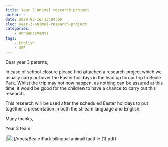 ```yaml
---
title: Year 3 animal research project
author: ~
date: 2020-03-16T13:04:00
slug: year-3-animal-research-project
categories:
    - Announcements
tags:
    - English
    - 3EE
---
```


Dear year 3 parents,

In case of school closure please find attached a research project which we usually carry out over the Easter holidays in the lead up to our trip to Beale Park. Whilst the trip may not now happen, as nothing can be assured at this time, it would be good for the children to have a chance to carry out this research.

This research will be used after the scheduled Easter holidays to put together a presentation in both the stream language and English.

Many thanks,

Year 3 team

[![](/images/bealeParkFactFile.png)](/docs/Beale Park bilingual animal factfile (1).pdf)
